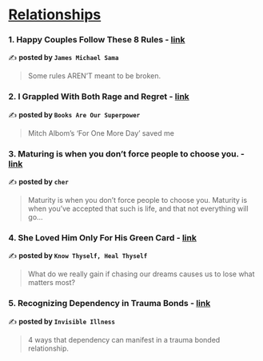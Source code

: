 
<h1><a href=https://medium.com/tag/relationships/recommended target="_blank" rel="noopener noreferrer">Relationships</a></h1>
<h3>1. Happy Couples Follow These 8 Rules - <a href="https://medium.com/@jamesmsama/happy-couples-follow-these-8-rules-be5623a7cdac" target="_blank" rel="noopener noreferrer">link</a></h3>

✍️ **posted by `James Michael Sama`**

<blockquote>Some rules AREN’T meant to be broken.</blockquote>

<h3>2. I Grappled With Both Rage and Regret - <a href="https://medium.com/books-are-our-superpower/i-grappled-with-both-rage-and-regret-5429eb424bba" target="_blank" rel="noopener noreferrer">link</a></h3>

✍️ **posted by `Books Are Our Superpower`**

<blockquote>Mitch Albom’s ‘For One More Day’ saved me</blockquote>

<h3>3. Maturing is when you don’t force people to choose you. - <a href="https://medium.com/@cherylkoo/maturing-is-when-you-dont-force-people-to-choose-you-c8f2a7198676" target="_blank" rel="noopener noreferrer">link</a></h3>

✍️ **posted by `cher`**

<blockquote>Maturity is when you don’t force people to choose you. Maturity is when you’ve accepted that such is life, and that not everything will go…</blockquote>

<h3>4. She Loved Him Only For His Green Card - <a href="https://medium.com/know-thyself-heal-thyself/she-loved-him-only-for-his-green-card-3490bef22fca" target="_blank" rel="noopener noreferrer">link</a></h3>

✍️ **posted by `Know Thyself, Heal Thyself`**

<blockquote>What do we really gain if chasing our dreams causes us to lose what matters most?</blockquote>

<h3>5. Recognizing Dependency in Trauma Bonds - <a href="https://medium.com/invisible-illness/recognizing-dependency-in-trauma-bonds-5e1426b2c361" target="_blank" rel="noopener noreferrer">link</a></h3>

✍️ **posted by `Invisible Illness`**

<blockquote>4 ways that dependency can manifest in a trauma bonded relationship.</blockquote>

